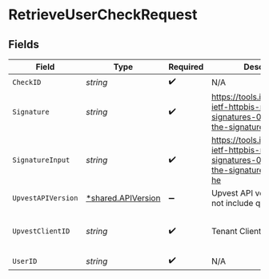 # RetrieveUserCheckRequest


## Fields

| Field                                                                                                    | Type                                                                                                     | Required                                                                                                 | Description                                                                                              | Example                                                                                                  |
| -------------------------------------------------------------------------------------------------------- | -------------------------------------------------------------------------------------------------------- | -------------------------------------------------------------------------------------------------------- | -------------------------------------------------------------------------------------------------------- | -------------------------------------------------------------------------------------------------------- |
| `CheckID`                                                                                                | *string*                                                                                                 | :heavy_check_mark:                                                                                       | N/A                                                                                                      |                                                                                                          |
| `Signature`                                                                                              | *string*                                                                                                 | :heavy_check_mark:                                                                                       | https://tools.ietf.org/id/draft-ietf-httpbis-message-signatures-01.html#name-the-signature-http-header   |                                                                                                          |
| `SignatureInput`                                                                                         | *string*                                                                                                 | :heavy_check_mark:                                                                                       | https://tools.ietf.org/id/draft-ietf-httpbis-message-signatures-01.html#name-the-signature-input-http-he |                                                                                                          |
| `UpvestAPIVersion`                                                                                       | [*shared.APIVersion](../../../pkg/models/shared/apiversion.md)                                           | :heavy_minus_sign:                                                                                       | Upvest API version (Note: Do not include quotation marks)                                                | 1                                                                                                        |
| `UpvestClientID`                                                                                         | *string*                                                                                                 | :heavy_check_mark:                                                                                       | Tenant Client ID                                                                                         | ebabcf4d-61c3-4942-875c-e265a7c2d062                                                                     |
| `UserID`                                                                                                 | *string*                                                                                                 | :heavy_check_mark:                                                                                       | N/A                                                                                                      |                                                                                                          |
